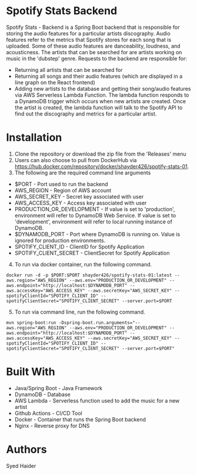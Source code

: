 # Spotify Stats Backend
Spotify Stats - Backend is a Spring Boot backend that is responsible for storing the audio features for a particular artists discography. Audio features refer to the metrics that Spotify stores for each song that is uploaded. Some of these audio features are danceability, loudness, and acousticness. The artists that can be searched for are artists working on music in the 'dubstep' genre. Requests to the backend are responsible for: 
 <ul>
 <li>Returning all artists that can be searched for</li>
 <li>Returning all songs and their audio features (which are displayed in a line graph on the React frontend)</li>
 <li>Adding new artists to the database and getting their song/audio features via AWS Serverless Lambda Function. The lambda function responds to a DynamoDB trigger which occurs when new artists are created. Once the artist is created, the lambda function will talk to the Spotify API to find out the discography and metrics for a particular artist. </li>
 </ul>

# Installation
1) Clone the repository or download the zip file from the 'Releases' menu
2) Users can also choose to pull from DockerHub via https://hub.docker.com/repository/docker/shayder426/spotify-stats-01.
3) The following are the required command line arguments

<ul>
  <li>$PORT - Port used to run the backend</li>
  <li>AWS_REGION - Region of AWS account</li>
  <li>AWS_SECRET_KEY - Secret key associated with user</li>
  <li>AWS_ACCESS_KEY - Access key associated with user</li>
  <li>PRODUCTION_OR_DEVELOPMENT - If value is set to 'production', environment will refer to DynamoDB Web Service. If value is set to 'development', environment will refer to local running instance of DynamoDB.</li>
  <li>$DYNAMODB_PORT - Port where DynamoDB is running on. Value is ignored for production environments.</li>
  <li>SPOTIFY_CLIENT_ID - ClientID for Spotify Application</li>
  <li>SPOTIFY_CLIENT_SECRET - ClientSecret for Spotify Application</li>
</ul>

4) To run via docker container, run the following command.

```shell               
docker run -d -p $PORT:$PORT shayder426/spotify-stats-01:latest --aws.region="AWS_REGION" --aws.env="PRODUCTION_OR_DEVELOPMENT" --aws.endpoint="http://localhost:$DYNAMODB_PORT" --aws.accessKey="AWS_ACCESS_KEY" --aws.secretKey="AWS_SECRET_KEY" --spotifyClientId="SPOTIFY_CLIENT_ID" --spotifyClientSecret="SPOTIFY_CLIENT_SECRET" --server.port=$PORT
```
5) To run via command line, run the following command.

```shell
mvn spring-boot:run -Dspring-boot.run.arguments="--aws.region="AWS_REGION" --aws.env="PRODUCTION_OR_DEVELOPMENT" --aws.endpoint="http://localhost:$DYNAMODB_PORT" --aws.accessKey="AWS_ACCESS_KEY" --aws.secretKey="AWS_SECRET_KEY" --spotifyClientId="SPOTIFY_CLIENT_ID" --spotifyClientSecret="SPOTIFY_CLIENT_SECRET" --server.port=$PORT"
```

# Built With
<ul>
 <li>Java/Spring Boot - Java Framework </li>
 <li>DynamoDB - Database</li>
 <li>AWS Lambda - Serverless function used to add the music for a new artist</li>
 <li>Github Actions - CI/CD Tool</li>
 <li>Docker - Container that runs the Spring Boot backend</li>
 <li>Nginx - Reverse proxy for DNS</li>
</ul>

# Authors
Syed Haider
